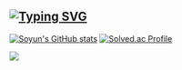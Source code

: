 ## <a href="https://git.io/typing-svg"><img src="https://readme-typing-svg.demolab.com?font=Fira+Code&pause=1000&color=F7A5EA&background=FF80DE24&center=true&vCenter=true&width=435&lines=Welcome+to+Soyun's+GitHub" alt="Typing SVG" /></a>
<!--
**ehouse16/ehouse16** is a ✨ _special_ ✨ repository because its `README.md` (this file) appears on your GitHub profile.

Here are some ideas to get you started:

- 🔭 I’m currently working on ...
- 🌱 I’m currently learning ...
- 👯 I’m looking to collaborate on ...
- 🤔 I’m looking for help with ...
- 💬 Ask me about ...
- 📫 How to reach me: ...
- 😄 Pronouns: ...
- ⚡ Fun fact: ...
-->

[![Soyun's GitHub stats](https://github-readme-stats.vercel.app/api?username=ehouse16)](https://github.com/anuraghazra/github-readme-stats)
[![Solved.ac Profile](http://mazassumnida.wtf/api/v2/generate_badge?boj=ehouse16)](https://solved.ac/ehouse16/)
<!--[![Top Langs](https://github-readme-stats.vercel.app/api/top-langs/?username=ehouse16)](https://github.com/anuraghazra/github-readme-stats)-->
<img src="http://mazandi.herokuapp.com/api?handle={ehouse16}&theme=cold"/>

